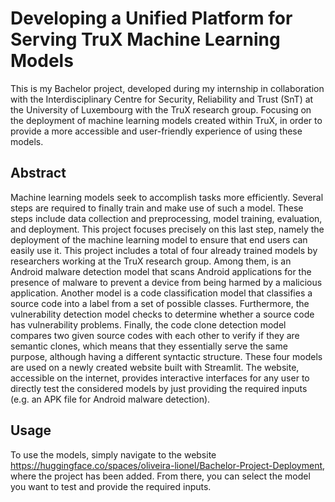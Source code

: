 # Developing a Unified Platform for Serving TruX Machine Learning Models

This is my Bachelor project, developed during my internship in collaboration with the Interdisciplinary Centre for Security, Reliability and Trust (SnT) at the University of Luxembourg with the TruX research group. Focusing on the deployment of machine learning models created within TruX, in order to provide a more accessible and user-friendly experience of using these models.

## Abstract

Machine learning models seek to accomplish tasks more efficiently. Several steps are required to finally train and make use of such a model. These steps include data collection and preprocessing, model training, evaluation, and deployment. This project focuses precisely on this last step, namely the deployment of the machine learning model to ensure that end users can easily use it. This project includes a total of four already trained models by researchers working at the TruX research group. Among them, is an Android malware detection model that scans Android applications for the presence of malware to prevent a device from being harmed by a malicious application. Another model is a code classification model that classifies a source code into a label from a set of possible classes. Furthermore, the vulnerability detection model checks to determine whether a source code has vulnerability problems. Finally, the code clone detection model compares two given source codes with each other to verify if they are semantic clones, which means that they essentially serve the same purpose, although having a different syntactic structure. These four models are used on a newly created website built with Streamlit. The website, accessible on the internet, provides interactive interfaces for any user to directly test the considered models by just providing the required inputs (e.g. an APK file for Android malware detection).

## Usage

To use the models, simply navigate to the website https://huggingface.co/spaces/oliveira-lionel/Bachelor-Project-Deployment, where the project has been added. From there, you can select the model you want to test and provide the required inputs.
